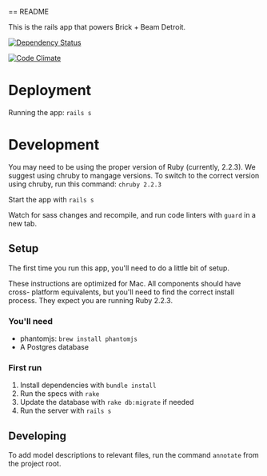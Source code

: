 == README

This is the rails app that powers Brick + Beam Detroit.

[![Dependency Status](https://gemnasium.com/hampelm/brickbeam.svg)](https://gemnasium.com/hampelm/brickbeam)

[![Code Climate](https://codeclimate.com/github/hampelm/brickbeam/badges/gpa.svg)](https://codeclimate.com/github/hampelm/brickbeam)

# Deployment

Running the app: `rails s`

# Development

You may need to be using the proper version of Ruby (currently, 2.2.3). We
suggest using chruby to mangage versions. To switch to the correct version using
chruby, run this command: `chruby 2.2.3`

Start the app with `rails s`

Watch for sass changes and recompile, and run code linters with `guard` in a new
tab.

## Setup

The first time you run this app, you'll need to do a little bit of setup.

These instructions are optimized for Mac. All components should have cross-
platform equivalents, but you'll need to find the correct install process. They
expect you are running Ruby 2.2.3.

### You'll need

* phantomjs: `brew install phantomjs`
* A Postgres database

### First run

1. Install dependencies with `bundle install`
2. Run the specs with `rake`
3. Update the database with `rake db:migrate` if needed
4. Run the server with `rails s`

## Developing

To add model descriptions to relevant files, run the command `annotate` from the
project root.

